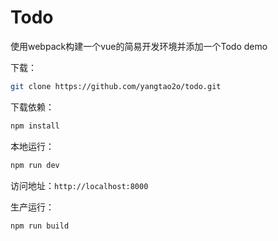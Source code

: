 # Todo
使用webpack构建一个vue的简易开发环境并添加一个Todo demo

下载：
```bash
git clone https://github.com/yangtao2o/todo.git
```

下载依赖：
```bash
npm install
```

本地运行：
```bash
npm run dev
```

访问地址：`http://localhost:8000`

生产运行：
```bash
npm run build
```
